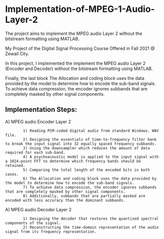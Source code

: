 # Implementation-of-MPEG-1-Audio-Layer-2
The project aims to implement the MPEG audio Layer 2 without the bitstream formatting using MATLAB.

My Project of the Digital Signal Processing Course Offered in Fall 2021 @ Zewail City.

In this project, I implemented the implement the MPEG audio Layer 2 (Encoder and Decoder) without the bitstream formatting using MATLAB.

Finally, the last block The Allocation and coding block uses the data provided by the model to determine
how to encode the sub-band signals. To achieve data compression, the encoder ignores subbands that
are completely masked by other signal components.  

## Implementation Steps:

A) MPEG audio Encoder Layer 2

            1) Reading PCM-coded digital audio from standard Windows. WAV file.
            2) Designing the essentials of time-to-frequency filter bank to break the input signal into 32 equally spaced frequency subbands.
            3) Using the downsampler which reduces the amount of data required for each sub-band. 
            4) A psychoacoustic model is applied to the input signal with a 1024-point FFT to determine which frequency bands should be retained. 
            5) Comparing the total length of the encoded bits in both cases. 
            6) The Allocation and coding block uses the data provided by the model to determine how to encode the sub-band signals. 
            7) To achieve data compression, the encoder ignores subbands that are completely masked by other signal components.
            8) Additionally, subbands that are partially masked are encoded with less accuracy than the dominant subbands.

A) MPEG audio Decoder Layer 2

            1) Designing the decoder that restores the quantized spectral components of the signal.
            2) Reconstructing the time-domain representation of the audio signal from its frequency representation.
            
